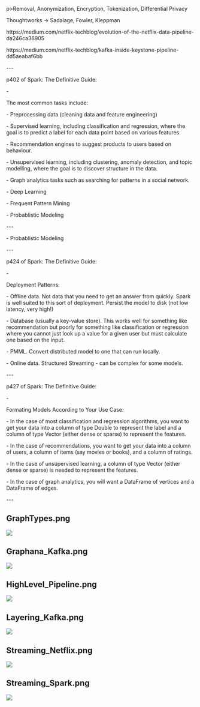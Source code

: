 p>Removal, Anonymization, Encryption, Tokenization, Differential Privacy</p>
<p>Thoughtworks -> Sadalage, Fowler, Kleppman</p>
<p>https://medium.com/netflix-techblog/evolution-of-the-netflix-data-pipeline-da246ca36905</p>
<p>https://medium.com/netflix-techblog/kafka-inside-keystone-pipeline-dd5aeabaf6bb</p>
<p>---</p>
<p>p402 of Spark: The Definitive Guide:</p>
<p>-</p>
<p>The most common tasks include:</p>
<p>- Preprocessing data (cleaning data and feature engineering)</p>
<p>- Supervised learning, including classification and regression, where the goal is to predict a label for each data point based on various features.</p>
<p>- Recommendation engines to suggest products to users based on behaviour.</p>
<p>- Unsupervised learning, including clustering, anomaly detection, and topic modelling, where the goal is to discover structure in the data.</p>
<p>- Graph analytics tasks such as searching for patterns in a social network.</p>
<p>- Deep Learning</p>
<p>- Frequent Pattern Mining</p>
<p>- Probablistic Modeling</p>
<p>---</p>
<p>- Probablistic Modeling</p>
<p>---</p>
<p>p424 of Spark: The Definitive Guide:</p>
<p>-</p>
<p>Deployment Patterns:</p>
<p>- Offline data.  Not data that you need to get an answer from quickly.  Spark is well suited to this sort of deployment.  Persist the model to disk (not low latency, very high!)</p>
<p>- Database (usually a key-value store).  This works well for something like recommendation but poorly for something like classification or regression where you cannot just look up a value for a given user but must calculate one based on the input.</p>
<p>- PMML.  Convert distributed model to one that can run locally.</p>
<p>- Online data.  Structured Streaming - can be complex for some models.</p>
<p>---</p>
<p>p427 of Spark: The Definitive Guide:</p>
<p>-</p>
<p>Formating Models According to Your Use Case:</p>
<p>- In the case of most classification and regression algorithms, you want to get your data into a column of type Double to represent the label and a column of type Vector (either dense or sparse) to represent the features.</p>
<p>- In the case of recommendations, you want to get your data into a column of users, a column of items (say movies or books), and a column of ratings.</p>
<p>- In the case of unsupervised learning, a column of type Vector (either dense or sparse) is needed to represent the features.</p>
<p>- In the case of graph analytics, you will want a DataFrame of vertices and a DataFrame of edges.</p>
<p>---</p>


## GraphTypes.png

![](https://github.com/geoffreylink/Projects/blob/master/08%20Data%20Engineering/GraphTypes.png)

## Graphana_Kafka.png

![](https://github.com/geoffreylink/Projects/blob/master/08%20Data%20Engineering/Graphana_Kafka.png)

## HighLevel_Pipeline.png

![](https://github.com/geoffreylink/Projects/blob/master/08%20Data%20Engineering/HighLevel_Pipeline.png)

## Layering_Kafka.png

![](https://github.com/geoffreylink/Projects/blob/master/08%20Data%20Engineering/Layering_Kafka.png)

## Streaming_Netflix.png

![](https://github.com/geoffreylink/Projects/blob/master/08%20Data%20Engineering/Streaming_Netflix.png)

## Streaming_Spark.png

![](https://github.com/geoffreylink/Projects/blob/master/08%20Data%20Engineering/Streaming_Spark.png)
